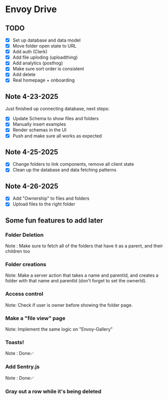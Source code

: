 # Envoy Drive

## TODO

- [x] Set up database and data model
- [x] Move folder open state to URL
- [x] Add auth (Clerk)
- [x] Add file uploding (uploadthing)
- [x] Add analytics (posthog)
- [x] Make sure sort order is consistent
- [x] Add delete
- [x] Real homepage + onboarding

## Note 4-23-2025

Just finished up connecting database, next steps:

- [x] Update Schema to show files and folders
- [x] Manually insert examples
- [x] Render schemas in the UI
- [x] Push and make sure all works as expected

## Note 4-25-2025

- [x] Change folders to link components, remove all client state
- [x] Clean up the database and data fetching patterns

## Note 4-26-2025

- [x] Add "Ownership" to files and folders
- [x] Upload files to the right folder

## Some fun features to add later

### Folder Deletion

Note : Make sure to fetch all of the folders that have it as a parent, and their children too

### Folder creations

Note: Make a server action that takes a name and parentId, and creates a folder with that name and parentId (don't forget to set the ownerId).

### Access control

Note: Check if user is owner before showing the folder page.

### Make a "file view" page

Note: Implement the same logic on "Envoy-Gallery"

### Toasts!

Note : Done✅

### Add Sentry.js

Note : Done✅

### Gray out a row while it's being deleted
